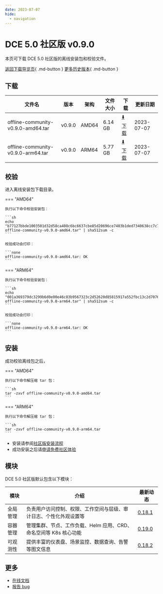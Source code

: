 ```yaml
---
date: 2023-07-07
hide:
  - navigation
---
```


# DCE 5.0 社区版 v0.9.0

本页可下载 DCE 5.0 社区版的离线安装包和校验文件。

[返回下载导览页](../index.md){ .md-button } [更多历史版本](./dce5-installer-history.md){ .md-button }

## 下载

| 文件名                      | 版本    | 架构 | 文件大小 | 下载                                           | 更新日期   |
| ----------------------------- | ------- | -------- | ---------------------------------------------- | ---------- | ----------------------------- |
| offline-community-v0.9.0-amd64.tar | v0.9.0 | AMD64 | 6.14 GB | [:arrow_down: 下载](https://qiniu-download-public.daocloud.io/DaoCloud_Enterprise/dce5/offline-community-v0.9.0-amd64.tar) | 2023-07-07 |
| offline-community-v0.9.0-arm64.tar | v0.9.0 | ARM64 | 5.77 GB | [:arrow_down: 下载](https://qiniu-download-public.daocloud.io/DaoCloud_Enterprise/dce5/offline-community-v0.9.0-arm64.tar) | 2023-07-07 |

## 校验

进入离线安装包下载目录。

=== "AMD64"

    执行以下命令校验安装包：

    ```sh
    echo "b77127bbde1003501d32d58ca408c6bc6637cbe85d20696ce7403b1ded7340638cc7c7a447fe52b055ff7068e3d85399f6a68a7b9d47cd0e7bbfc4c77be4dab2  offline-community-v0.9.0-amd64.tar" | sha512sum -c
    ```

    校验成功会打印：

    ```none
    offline-community-v0.9.0-amd64.tar: OK
    ```

=== "ARM64"

    执行以下命令校验安装包：

    ```sh
    echo "001a369379dc3299b6d0e00e46c83b9567323c2d52620d85815917a552fbc13c2d7076a2ad71eaff7dfbfe7ed82f68e5d30c0e53f47fa5055ef07588b4355bc3  offline-community-v0.9.0-arm64.tar" | sha512sum -c
    ```

    校验成功会打印：

    ```none
    offline-community-v0.9.0-arm64.tar: OK
    ```

## 安装

成功校验离线包之后，

=== "AMD64"

    执行以下命令解压缩 tar 包：

    ```sh
    tar -zxvf offline-community-v0.9.0-amd64.tar
    ```

=== "ARM64"

    执行以下命令解压缩 tar 包：

    ```sh
    tar -zxvf offline-community-v0.9.0-arm64.tar
    ```

- 安装请参阅[社区版安装流程](../../install/community/k8s/online.md#_2)
- 成功安装之后请[申请免费社区体验](../../dce/license0.md)

## 模块

DCE 5.0 社区版默认包含以下模块：

| 模块     | 介绍                                                              | 最新动态                                                   |
| -------- | ----------------------------------------------------------------- | ---------------------------------------------------------- |
| 全局管理 | 负责用户访问控制、权限、工作空间与层级、审计日志、个性化外观设置等      | [0.18.1](../../ghippo/intro/release-notes.md#0181) |
| 容器管理 | 管理集群、节点、工作负载、Helm 应用、CRD、命名空间等 K8s 核心功能 | [0.19.0](../../kpanda/intro/release-notes.md#0190) |
| 可观测性 | 提供丰富的仪表盘、场景监控、数据查询、告警等图文信息              | [0.18.2](../../insight/intro/releasenote.md#0182)  |

## 更多

- [在线文档](../../dce/index.md)
- [报告 bug](https://github.com/DaoCloud/DaoCloud-docs/issues)
